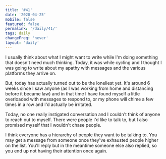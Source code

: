 ```yaml
---
title: '#41'
date: '2020-04-25'
mobile: false
featured: false
permalink: '/daily/41/'
tags: daily
changeFreq: 'never'
layout: 'daily'
---
```


I usually think about what I might want to write while I'm doing something that doesn't need much thinking. Today, it was while cycling and I thought I was going to write about my apathy with messages and the various platforms they arrive on.

But, today has actually turned out to be the loneliest yet. It's around 6 weeks since I saw anyone (as I was working from home and distancing before it became law) and in that time I have found myself a little overloaded with messages to respond to, or my phone will chime a few times in a row and I'd actually be irritated.

Today, no one really instigated conversation and I couldn't think of anyone to reach out to myself. There were people I'd like to talk to, but I also promised myself that I wouldn't chase people.

I think everyone has a hierarchy of people they want to be talking to. You may get a message from someone once they've exhausted people higher on the list. You'll reply but in the meantime someone else also replied, so you end up not having their attention once again.
